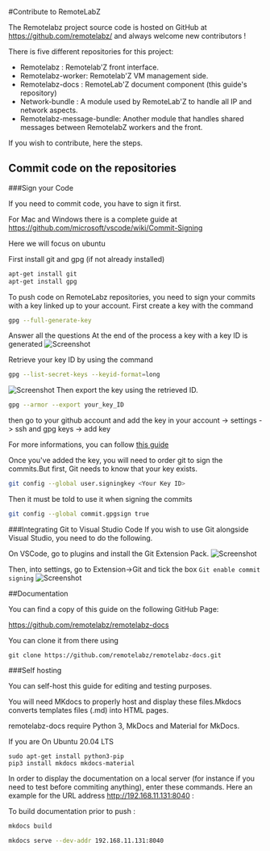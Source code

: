 #Contribute to RemoteLabZ

The Remotelabz project source code is hosted on GitHub at https://github.com/remotelabz/ and always welcome new contributors !

There is five different repositories for this project:

* Remotelabz : Remotelab'Z front interface.
* Remotelabz-worker: Remotelab'Z VM management side.
* Remotelabz-docs : RemoteLab'Z document component (this guide's repository)
* Network-bundle : A module used by RemoteLab'Z to handle all IP and network aspects.
* Remotelabz-message-bundle: Another module that handles shared messages between RemotelabZ workers and the front. 

If you wish to contribute, here the steps.
## Commit code on the repositories
###Sign your Code

If you need to commit code, you have to sign it first. 

For Mac and Windows there is a complete guide at https://github.com/microsoft/vscode/wiki/Commit-Signing

Here we will focus on ubuntu 

First install git and gpg (if not already installed)

```bash
apt-get install git
apt-get install gpg
```

To push code on RemoteLabz repositories, you need to sign your commits with a key linked up to your account.
First create a key with the command
```bash
gpg --full-generate-key
```
Answer all the questions
At the end of the process a key with a key ID is generated
![Screenshot](/images/Developers/git_images/gpg_key_generated.png)


Retrieve your key ID by using the command
```bash
gpg --list-secret-keys --keyid-format=long
```
![Screenshot](/images/Developers/git_images/gpg_key_list.png)
Then export the key using the retrieved ID.

```bash
gpg --armor --export your_key_ID
```
then go to your github account and add the key in your account -> settings -> ssh and gpg keys -> add key 


For more informations, you can follow <a href="https://docs.github.com/en/authentication/managing-commit-signature-verification/adding-a-gpg-key-to-your-github-account"> this guide</a>

Once you've added the key, you will need to order git to sign the commits.But first, Git needs to know that your key exists.
```bash
git config --global user.signingkey <Your Key ID>
```
Then it must be told to use it when signing the commits

```bash
git config --global commit.gpgsign true
```
###Integrating Git to Visual Studio Code
If you wish to use Git alongside Visual Studio, you need to do the following.

On VSCode, go to plugins and install the Git Extension Pack.
![Screenshot](/images/Developers/git_images/vscode_git_add.png)

Then, into settings, go to Extension->Git and tick the box `Git enable commit signing`
![Screenshot](/images/Developers/git_images/vscode_git_code_signing.png)

##Documentation

You can find a copy of this guide on the following GitHub Page:

https://github.com/remotelabz/remotelabz-docs

You can clone it from there using 

```
git clone https://github.com/remotelabz/remotelabz-docs.git
```

###Self hosting

You can self-host this guide for editing and testing purposes.

You will need MKdocs to properly host and display these files.Mkdocs converts templates files (.md) into HTML pages.


remotelabz-docs require Python 3, MkDocs and Material for MkDocs.

If you are On Ubuntu 20.04 LTS

```
sudo apt-get install python3-pip
pip3 install mkdocs mkdocs-material

```

In order to display the documentation on a local server (for instance if you need to test before commiting anything), enter these commands.
Here an example for the URL address http://192.168.11.131:8040 :

To build documentation prior to push :
``` bash
mkdocs build
```

``` bash 
mkdocs serve --dev-addr 192.168.11.131:8040
```


